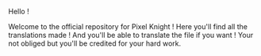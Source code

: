 Hello !

Welcome to the official repository for Pixel Knight ! Here you'll find all the translations made ! And you'll be able to translate the file if you want ! Your not obliged but you'll be credited for your hard work.
